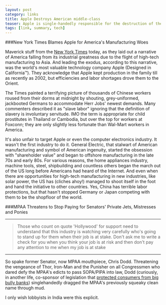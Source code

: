 ```yaml
---
layout: post
category: links
title: Apple Destroys American middle-class
teaser: Apple is single-handedly responsible for the destruction of the American Dream, and the MPAA can actually be tactful.
tags: [link, summary, tech]
---
```


###New York Times Blames Apple for America's Manufacturing Woes

Maverick stuff from the [New York Times](http://www.nytimes.com/2012/01/22/business/apple-america-and-a-squeezed-middle-class.html?pagewanted=all) today, as they laid out a narrative of America falling from its industrial greatness due to the flight of high-tech manufacturing to Asia. And leading the exodus, according to this narrative, was the world's most valuable technology company Apple (Designed in California&trade;). They acknowledge that Apple kept production in the family till as recently as 2002, but efficiencies and labor shortages drove them to the Orient.

The Times painted a terrifying picture of thousands of Chinese workers roused from their dorms at midnight by shouting, grey-uniformed, jackbooted Germans to accommodate Herr Jobs' newest demands. Many commenters described it as "slave labor" ignoring that the definition of slavery is involuntary servitude. IMO the term is appropriate for child prostitutes in Thailand or Cambodia, but over the top for workers at Foxconn; they are only slightly less fortunate than Wal-Mart workers in America. 

It's also unfair to target Apple or even the computer electronics industry. It wasn't the first industry to do it. General Electric, 
that stalwart of American manufacturing and symbol of American ingenuity,  started the obsession with "shareholder value" 
and began to offshore manufacturing in the late 70s and early 80s. For various reasons, the home appliances  industry, machine tools, 
steel, shipbuilding and countless others began the march out of the US long before Americans had heard  of the Internet. 
And even when there are opportunities for high-tech manufacturing in new industries, like solar power, the US has (cliches ahoy!) 
managed to shoot itself in the foot and hand the initiative to other countries. Yes, China has terrible labor protections, 
but that hasn't stopped Germany or Japan competing with them to be the shopfloor of the world.

###MPAA Threatens to Stop Paying for Senators' Private Jets, Mistresses and Ponies

------------------------------------------------------------------------------------------------------------------------
> Those who count on quote 'Hollywood' for support need to understand that this industry is watching very carefully who's going to
> stand up for them when their job is at stake. Don't ask me to write a check for you when you think your job is at risk and then 
> don't pay any attention to me when my job is at stake
------------------------------------------------------------------------------------------------------------------------

So spake former Senator, now MPAA mouthpiece, Chris Dodd. Threatening the vengeance of Thor, Iron-Man and the Punisher on all Congressmen who dared defy the MPAA's edicts to pass SOPA/PIPA into law, Dodd (curiously, in another life, co-sponsor of legislation that [protected consumers from big bully banks](http://en.wikipedia.org/wiki/Dodd%E2%80%93Frank_Wall_Street_Reform_and_Consumer_Protection_Act#Overview)) singlehandedly dragged the MPAA's previously squeaky clean name through mud. 

I only wish lobbyists in India were this explicit. 



